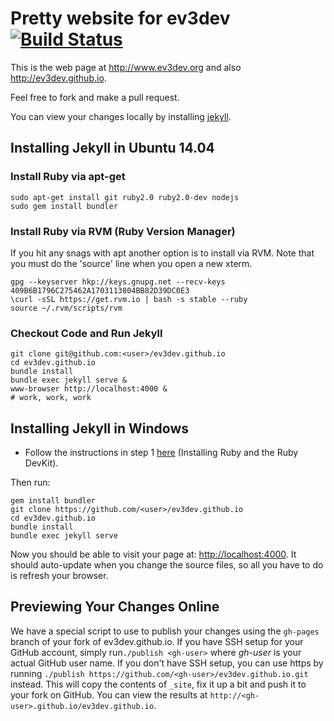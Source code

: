 Pretty website for ev3dev [![Build Status](https://travis-ci.org/ev3dev/ev3dev.github.io.svg?branch=master)](https://travis-ci.org/ev3dev/ev3dev.github.io)
================

This is the web page at <http://www.ev3dev.org> and also <http://ev3dev.github.io>.

Feel free to fork and make a pull request.

You can view your changes locally by installing [jekyll](https://help.github.com/articles/using-jekyll-with-pages).

Installing Jekyll in Ubuntu 14.04
---

### Install Ruby via apt-get
    sudo apt-get install git ruby2.0 ruby2.0-dev nodejs
    sudo gem install bundler

### Install Ruby via RVM (Ruby Version Manager)
If you hit any snags with apt another option is to install via RVM. Note that
you must do the 'source' line when you open a new xterm.

    gpg --keyserver hkp://keys.gnupg.net --recv-keys 409B6B1796C275462A1703113804BB82D39DC0E3
    \curl -sSL https://get.rvm.io | bash -s stable --ruby
    source ~/.rvm/scripts/rvm
    
### Checkout Code and Run Jekyll
    git clone git@github.com:<user>/ev3dev.github.io
    cd ev3dev.github.io
    bundle install
    bundle exec jekyll serve &
    www-browser http://localhost:4000 &
    # work, work, work

Installing Jekyll in  Windows
---

- Follow the instructions in step 1 [here](http://jekyll-windows.juthilo.com/1-ruby-and-devkit/) (Installing Ruby and the Ruby DevKit).

Then run:

    gem install bundler
    git clone https://github.com/<user>/ev3dev.github.io
    cd ev3dev.github.io
    bundle install
    bundle exec jekyll serve

Now you should be able to visit your page at: [http://localhost:4000](http://localhost:4000). It should auto-update when you change the source files, so all you have to do is refresh your browser.

Previewing Your Changes Online
---

We have a special script to use to publish your changes using the `gh-pages`
branch of your fork of ev3dev.github.io. If you have SSH setup for your GitHub
account, simply run`./publish <gh-user>` where *gh-user* is your actual GitHub
user name. If you don't have SSH setup, you can use https by running
`./publish https://github.com/<gh-user>/ev3dev.github.io.git` instead.
This will copy the contents of `_site`, fix it up a bit and push it to your
fork on GitHub. You can view the results at `http://<gh-user>.github.io/ev3dev.github.io`.
